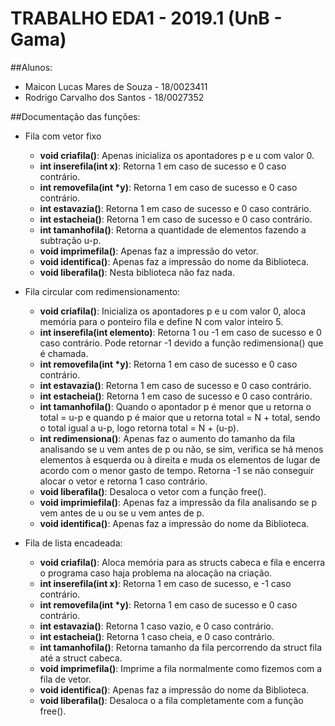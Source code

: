 # TRABALHO EDA1 - 2019.1 (UnB - Gama)

##Alunos:
- Maicon Lucas Mares de Souza - 18/0023411
- Rodrigo Carvalho dos Santos - 18/0027352

##Documentação das funções:
- Fila com vetor fixo
  - **void criafila()**: Apenas inicializa os apontadores p e u com valor 0. 
  - **int inserefila(int x)**: Retorna 1 em caso de sucesso e 0 caso contrário.
  - **int removefila(int *y)**: Retorna 1 em caso de sucesso e 0 caso contrário.
  - **int estavazia()**: Retorna 1 em caso de sucesso e 0 caso contrário.
  - **int estacheia()**: Retorna 1 em caso de sucesso e 0 caso contrário.
  - **int tamanhofila()**: Retorna a quantidade de elementos fazendo a subtração u-p.
  - **void imprimefila()**: Apenas faz a impressão do vetor.
  - **void identifica()**: Apenas faz a impressão do nome da Biblioteca.
  - **void liberafila()**: Nesta biblioteca não faz nada.

- Fila circular com redimensionamento:
  - **void criafila()**: Inicializa os apontadores p e u com valor 0, aloca memória para o 			         ponteiro fila e define N com valor inteiro 5.
  - **int inserefila(int elemento)**: Retorna 1 ou -1 em caso de sucesso e 0 caso contrário. Pode 					      retornar -1 devido a função redimensiona() que é chamada.
  - **int removefila(int *y)**: Retorna 1 em caso de sucesso e 0 caso contrário.
  - **int estavazia()**: Retorna 1 em caso de sucesso e 0 caso contrário.
  - **int estacheia()**: Retorna 1 em caso de sucesso e 0 caso contrário.
  - **int tamanhofila()**: Quando o apontador p é menor que u retorna o total = u-p e quando p é 			            maior que u retorna total = N + total, sendo o total igual a u-p, logo 				    retorna total = N + (u-p).
  - **int redimensiona()**: Apenas faz o aumento do tamanho da fila analisando se u vem antes de 			   p ou não, se sim, verifica se há menos elementos à esquerda ou à 			           direita e muda os elementos de lugar de acordo com o menor gasto de 				   tempo. Retorna -1 se não conseguir alocar o vetor e retorna 1 caso 				   contrário. 
  - **void liberafila()**: Desaloca o vetor com a função free().
  - **void imprimiefila()**: Apenas faz a impressão da fila analisando se p vem antes de u ou se 				      u vem antes de p.
  - **void identifica()**: Apenas faz a impressão do nome da Biblioteca.

- Fila de lista encadeada:
  - **void criafila()**: Aloca memória para as structs cabeca e fila e encerra o programa caso 				 haja problema na alocação na criação.
  - **int inserefila(int x)**: Retorna 1 em caso de sucesso, e -1 caso contrário.
  - **int removefila(int *y)**: Retorna 1 em caso de sucesso e 0 caso contrário.
  - **int estavazia()**: Retorna 1 caso vazio, e 0 caso contrário.
  - **int estacheia()**: Retorna 1 caso cheia, e 0 caso contrário.
  - **int tamanhofila()**: Retorna tamanho da fila percorrendo da struct fila até a struct 				     cabeca.
  - **void imprimefila()**: Imprime a fila normalmente como fizemos com a fila de vetor.
  - **void identifica()**: Apenas faz a impressão do nome da Biblioteca.
  - **void liberafila()**: Desaloca o a fila completamente com a função free().

